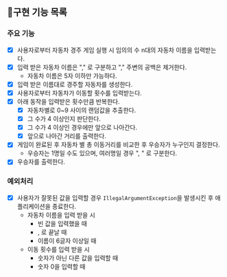 ## 📝구현 기능 목록

### 주요 기능

- [X] 사용자로부터 자동차 경주 게임 실행 시 임의의 수 n대의 자동차 이름을 입력받는다.
- [X] 입력 받은 자동차 이름은 "," 로 구분하고 "," 주변의 공백은 제거한다.
    - 자동차 이름은 5자 이하만 가능하다.
- [X] 입력 받은 이름대로 경주할 자동차를 생성한다.
- [X] 사용자로부터 자동차가 이동할 횟수를 입력받는다.
- [X] 아래 동작을 입력받은 횟수만큼 반복한다.
    - [X] 자동차별로 0~9 사이의 랜덤값을 추출한다.
    - [X] 그 수가 4 이상인지 판단한다.
    - [X] 그 수가 4 이상인 경우에만 앞으로 나아간다.
    - [X] 앞으로 나아간 거리를 출력한다.
- [X] 게임이 완료된 후 자동차 별 총 이동거리를 비교한 후 우승자가 누구인지 결정한다.
    - 우승자는 1명일 수도 있으며, 여러명일 경우 ", " 로 구분한다.
- [X] 우승자를 출력한다.

### 예외처리

- [X] 사용자가 잘못된 값을 입력할 경우 `IllegalArgumentException`을 발생시킨 후 애플리케이션을 종료한다.
    - 자동차 이름을 입력 받을 시
        - 빈 값을 입력했을 때
        - , 로 끝날 때
        - 이름이 6글자 이상일 때
    - 이동 횟수를 입력 받을 시
        - 숫자가 아닌 다른 값을 입력할 때
        - 숫자 0을 입력할 때
